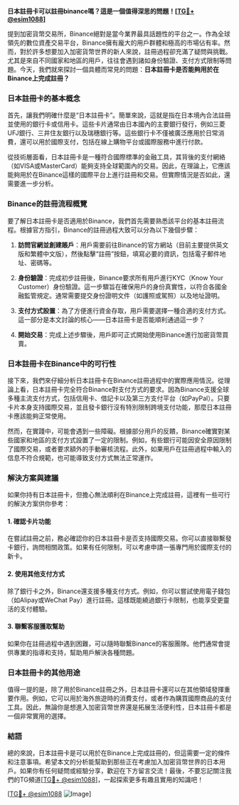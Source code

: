 **日本註冊卡可以註冊binance嗎？這是一個值得深思的問題！[[TG💪+ @esim1088](https://t.me/s/esim1088)]**

提到加密貨幣交易所，Binance絕對是當今業界最具話題性的平台之一。作為全球領先的數位資產交易平台，Binance擁有龐大的用戶群體和極高的市場佔有率。然而，對於許多想要加入加密貨幣世界的新人來說，註冊過程卻充滿了疑問與挑戰。尤其是來自不同國家和地區的用戶，往往會遇到諸如身份驗證、支付方式限制等問題。今天，我們就來探討一個具體而常見的問題：**日本註冊卡是否能夠用於在Binance上完成註冊？**

### 日本註冊卡的基本概念

首先，讓我們明確什麼是“日本註冊卡”。簡單來說，這就是指在日本境內合法註冊並使用的銀行卡或信用卡。這些卡片通常由日本國內的主要銀行發行，例如三菱UFJ銀行、三井住友銀行以及瑞穗銀行等。這些銀行卡不僅被廣泛應用於日常消費，還可以用於國際支付，包括在線上購物平台或國際服務中進行付款。

從技術層面看，日本註冊卡是一種符合國際標準的金融工具，其背後的支付網絡（如VISA或MasterCard）能夠支持全球範圍內的交易。因此，在理論上，它應該能夠用於在Binance這樣的國際平台上進行註冊和交易。但實際情況是否如此，還需要進一步分析。

### Binance的註冊流程概覽

要了解日本註冊卡是否適用於Binance，我們首先需要熟悉該平台的基本註冊流程。根據官方指引，Binance的註冊過程大致可以分為以下幾個步驟：

1. **訪問官網並創建賬戶**：用戶需要前往Binance的官方網站（目前主要提供英文版和繁體中文版），然後點擊“註冊”按鈕，填寫必要的資訊，包括電子郵件地址、密碼等。
   
2. **身份驗證**：完成初步註冊後，Binance要求所有用戶進行KYC（Know Your Customer）身份驗證。這一步驟旨在確保用戶的身份真實性，以符合各國金融監管規定。通常需要提交身份證明文件（如護照或駕照）以及地址證明。

3. **支付方式設置**：為了方便進行資金存取，用戶需要選擇一種合適的支付方式。這一部分是本文討論的核心——日本註冊卡是否能順利通過這一步？

4. **開始交易**：完成上述步驟後，用戶即可正式開始使用Binance進行加密貨幣買賣。

### 日本註冊卡在Binance中的可行性

接下來，我們來仔細分析日本註冊卡在Binance註冊過程中的實際應用情況。從理論上看，日本註冊卡完全符合Binance對支付方式的要求。因為Binance支援全球多種主流支付方式，包括信用卡、借記卡以及第三方支付平台（如PayPal）。只要卡片本身支持國際交易，並且發卡銀行沒有特別限制跨境支付功能，那麼日本註冊卡應該能夠正常使用。

然而，在實踐中，可能會遇到一些障礙。根據部分用戶的反饋，Binance確實對某些國家和地區的支付方式設置了一定的限制。例如，有些銀行可能因安全原因限制了國際交易，或者要求額外的手動審核流程。此外，如果用戶在註冊過程中輸入的信息不符合規範，也可能導致支付方式無法正常運作。

### 解決方案與建議

如果你持有日本註冊卡，但擔心無法順利在Binance上完成註冊，這裡有一些可行的解決方案供你參考：

#### 1. 確認卡片功能
在嘗試註冊之前，務必確認你的日本註冊卡是否支持國際交易。你可以直接聯繫發卡銀行，詢問相關政策。如果有任何限制，可以考慮申請一張專門用於國際支付的新卡。

#### 2. 使用其他支付方式
除了銀行卡之外，Binance還支援多種支付方式。例如，你可以嘗試使用電子錢包（如Alipay或WeChat Pay）進行註冊。這樣既能繞過銀行卡限制，也能享受更靈活的支付體驗。

#### 3. 聯繫客服獲取幫助
如果你在註冊過程中遇到困難，可以隨時聯繫Binance的客服團隊。他們通常會提供專業的指導和支持，幫助用戶解決各種問題。

### 日本註冊卡的其他用途

值得一提的是，除了用於Binance註冊之外，日本註冊卡還可以在其他領域發揮重要作用。例如，它可以用於海外旅遊時的消費支付，或者作為購買國際商品的支付工具。因此，無論你是想進入加密貨幣世界還是拓展生活便利性，日本註冊卡都是一個非常實用的選擇。

### 結語

總的來說，日本註冊卡是可以用於在Binance上完成註冊的，但這需要一定的條件和注意事項。希望本文的分析能幫助到那些正在考慮加入加密貨幣世界的日本用戶。如果你有任何疑問或經驗分享，歡迎在下方留言交流！最後，不要忘記關注我們的TG頻道[[TG💪+ @esim1088](https://t.me/s/esim1088)]，一起探索更多有趣且實用的知識吧！

[[TG💪+ @esim1088](https://t.me/s/esim1088) ![Image](https://i.postimg.cc/4NQfJmqS/Snipaste-2025-05-13-00-14-12.png)]